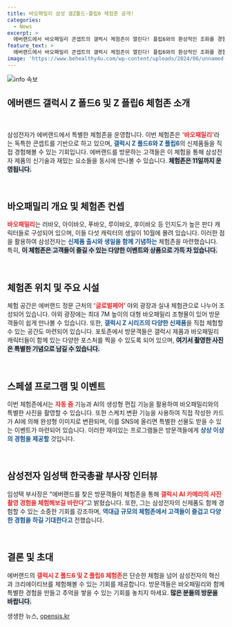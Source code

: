 ```yaml
---
title: 바오패밀리 삼성 갤Z폴드·플립6 체험존 공개!
categories:
  - News
excerpt: >
  에버랜드에서 바오패밀리 콘셉트의 갤럭시 체험존이 열린다! 플립6와의 환상적인 조화를 경험하며 특별한 생일축하카드를 만들어보세요. 놓치기 아쉬운 포토존과 최신 기술을 직접 체험해보는 기회를 잡아보세요!
feature_text: >
  에버랜드에서 바오패밀리 콘셉트의 갤럭시 체험존이 열린다! 플립6와의 환상적인 조화를 경험하며 특별한 생일축하카드를 만들어보세요. 놓치기 아쉬운 포토존과 최신 기술을 직접 체험해보는 기회를 잡아보세요!
image: 'https://www.behealthy4u.com/wp-content/uploads/2024/06/unnamed-file.png'
---
```


<p><img src="https://www.behealthy4u.com/wp-content/uploads/2024/06/unnamed-file.png" alt="info 속보" /></p>

<h2 data-ke-size="size26">에버랜드 갤럭시 Z 폴드6 및 Z 플립6 체험존 소개</h2>

<p data-ke-size="size16">&nbsp;</p>

<p>삼성전자가 에버랜드에서 특별한 체험존을 운영합니다. 이번 체험존은 <b><span style="color: #ee2323;">'바오패밀리'</span></b>라는 독특한 콘셉트를 기반으로 하고 있으며, <b><span style="color: #1a5490;">갤럭시 Z 폴드6와 Z 플립6</span></b>의 신제품들을 직접 경험해볼 수 있는 기회입니다. 에버랜드를 방문하는 고객들은 이 체험을 통해 삼성전자 제품의 신기술과 재밌는 요소들을 동시에 만나볼 수 있습니다. <b><span style="background-color: #21538527;">체험존은 11일까지 운영됩니다.</span></b></p>

<p data-ke-size="size16">&nbsp;</p>

<h2 data-ke-size="size26">바오패밀리 개요 및 체험존 컨셉</h2>

<p><b><span style="color: #ee2323;">바오패밀리</span></b>는 러바오, 아이바오, 푸바오, 루이바오, 후이바오 등 인지도가 높은 판다 캐릭터들로 구성되어 있으며, 이들 다섯 캐릭터의 생일이 10월에 몰려 있습니다. 이러한 점을 활용하여 삼성전자는 <b><span style="color: #1a5490;">신제품 출시와 생일을 함께 기념하는</span></b> 체험존을 마련했습니다. 특히, <b><span style="background-color: #21538527;">이 체험존은 고객들이 즐길 수 있는 다양한 이벤트와 상품으로 가득 차 있습니다.</span></b></p>

<p data-ke-size="size16">&nbsp;</p>

<h2 data-ke-size="size26">체험존 위치 및 주요 시설</h2>

<p>체험 공간은 에버랜드 정문 근처의 <b><span style="color: #ee2323;">'글로벌페어'</span></b> 야외 광장과 실내 체험관으로 나누어 조성되어 있습니다. 야외 광장에는 최대 7M 높이의 대형 바오패밀리 조형물이 있어 방문객들이 쉽게 만나볼 수 있습니다. 또한, <b><span style="color: #1a5490;">갤럭시 Z 시리즈의 다양한 신제품</span></b>을 직접 체험할 수 있는 공간도 마련되어 있습니다. 포토존에서 방문객들은 갤럭시 제품과 바오패밀리 캐릭터들이 함께 있는 다양한 포스처를 찍을 수 있도록 되어 있으며, <b><span style="background-color: #21538527;">여기서 촬영한 사진은 특별한 기념으로 남길 수 있습니다.</span></b></p>

<p data-ke-size="size16">&nbsp;</p>

<h2 data-ke-size="size26">스페셜 프로그램 및 이벤트</h2>

<p>이번 체험존에서는 <b><span style="color: #ee2323;">자동 줌</span></b> 기능과 AI의 생성형 편집 기능을 활용하여 바오패밀리와의 특별한 사진을 촬영할 수 있습니다. 또한 스케치 변환 기능을 사용하여 직접 작성한 카드가 AI에 의해 완성형 이미지로 변환되며, 이를 SNS에 올리면 특별한 선물도 받을 수 있는 이벤트가 마련되어 있습니다. 이러한 재미있는 프로그램들은 방문객들에게 <b><span style="color: #1a5490;">상상 이상의 경험을 제공할</span></b> 것입니다.</p>

<p data-ke-size="size16">&nbsp;</p>

<h2 data-ke-size="size26">삼성전자 임성택 한국총괄 부사장 인터뷰</h2>

<p>임성택 부사장은 “에버랜드를 찾은 방문객들이 체험존을 통해 <b><span style="color: #ee2323;">갤럭시 AI 카메라의 사진 촬영 경험을 체험해보길 바란다</span></b>”고 밝혔습니다. 또한, 그는 삼성전자의 신제품도 함께 경험할 수 있는 소중한 기회를 강조하며, <b><span style="color: #1a5490;">역대급 규모의 체험존에서 고객들이 즐겁고 다양한 경험을 하길 기대한다고</span></b> 전했습니다. </p>

<p data-ke-size="size16">&nbsp;</p>

<h2 data-ke-size="size26">결론 및 초대</h2>

<p>에버랜드의 <b><span style="color: #ee2323;">갤럭시 Z 폴드6 및 Z 플립6 체험존</span></b>은 단순한 체험을 넘어 삼성전자의 혁신과 크리에이티브를 체험해볼 수 있는 기회를 제공합니다. 방문객들은 바오패밀리와 함께 특별한 경험을 만들고 추억을 쌓을 수 있는 기회를 놓치지 마세요. <b><span style="background-color: #21538527;">많은 분들의 방문을 바랍니다.</span></b></p>
생생한 뉴스, <a href="https://opensis.kr" rel="dofollow">opensis.kr</a>


